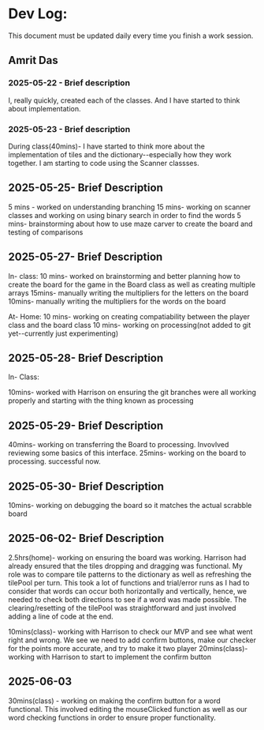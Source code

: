 # Dev Log:

This document must be updated daily every time you finish a work session.

## Amrit Das 

### 2025-05-22 - Brief description
I, really quickly, created each of the classes. And I have started to think about implementation.

### 2025-05-23 - Brief description

During class(40mins)- I have started to think more about the implementation of tiles and the dictionary--especially how they work together. I am starting to code using the Scanner classses.

## 2025-05-25- Brief Description

5 mins - worked on understanding branching
15 mins- working on scanner classes and working on using binary search in order to find the words
5 mins- brainstorming about how to use maze carver to create the board and testing of comparisons

## 2025-05-27- Brief Description
In- class:
10 mins- worked on brainstorming and better planning how to create the board for the game in the Board class as well as creating multiple arrays
15mins- manually writing the multipliers for the letters on the board
10mins- manually writing the multipliers for the words on the board

At- Home:
10 mins- working on creating compatiability between the player class and the board class
10 mins- working on processing(not added to git yet--currently just experimenting)

## 2025-05-28- Brief Description
In- Class:

10mins- worked with Harrison on ensuring the git branches were all working properly and starting with the thing known as processing

## 2025-05-29- Brief Description

40mins- working on transferring the Board to processing. Invovlved reviewing some basics of this interface.
25mins- working on the board to processing. successful now.

## 2025-05-30- Brief Description

10mins- working on debugging the board so it matches the actual scrabble board

## 2025-06-02- Brief Description

2.5hrs(home)- working on ensuring the board was working. Harrison had already ensured that the tiles dropping and dragging was functional. My role was to compare tile patterns to the dictionary as well as refreshing the tilePool per turn. This took a lot of functions and trial/error runs as I had to consider that words can occur both horizontally and vertically, hence, we needed to check both directions to see if a word was made possible. The clearing/resetting of the tilePool was straightforward and just involved adding a line of code at the end.

10mins(class)- working with Harrison to check our MVP and see what went right and wrong. We see we need to add confirm buttons, make our checker for the points more accurate, and try to make it two player
20mins(class)- working with Harrison to start to implement the confirm button

## 2025-06-03

30mins(class) - working on making the confirm button for a word functional. This involved editing the mouseClicked function as well as our word checking functions in order to ensure proper functionality.